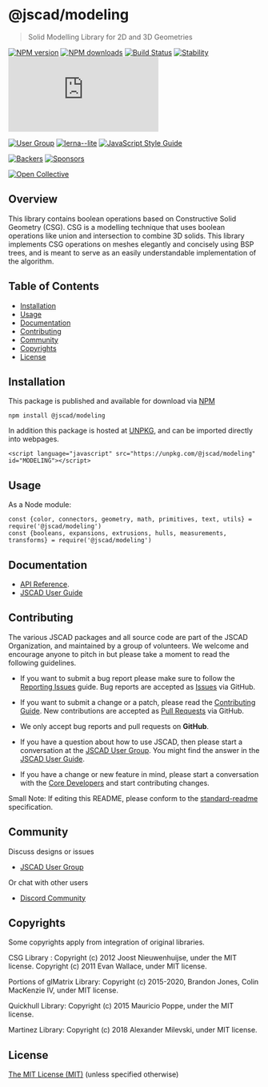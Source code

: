 # @jscad/modeling

> Solid Modelling Library for 2D and 3D Geometries

[![NPM version](https://badge.fury.io/js/%40jscad%2Fmodeling.svg)](https://www.npmjs.com/package/@jscad/modeling)
[![NPM downloads](https://img.shields.io/npm/dw/@jscad/modeling)](https://www.npmjs.com/package/@jscad/modeling)
[![Build Status](https://travis-ci.org/jscad/OpenJSCAD.org.svg?branch=master)](https://travis-ci.org/jscad/OpenJSCAD.org)
[![Stability](https://img.shields.io/badge/stability-stable-success)](https://github.com/emersion/stability-badges#stable)
[![License](https://img.shields.io/github/license/jscad/OpenJSCAD.org)](https://github.com/jscad/OpenJSCAD.org/blob/master/LICENSE)

[![User Group](https://img.shields.io/badge/maintained%20by-user%20group-blue)](https://openjscad.nodebb.com/)
[![lerna--lite](https://img.shields.io/badge/maintained%20with-lerna--lite-e137ff)](https://github.com/ghiscoding/lerna-lite)
[![JavaScript Style Guide](https://img.shields.io/badge/code_style-standard-blue)](https://standardjs.com)

[![Backers](https://img.shields.io/opencollective/backers/openjscad)](https://opencollective.com/openjscad)
[![Sponsors](https://img.shields.io/opencollective/sponsors/openjscad)](https://opencollective.com/openjscad)

<a href="https://opencollective.com/openjscad"><img src="https://opencollective.com/openjscad/donate/button.png?color=blue" alt="Open Collective"></a>

## Overview

This library contains boolean operations based on Constructive Solid Geometry (CSG). CSG is a modelling technique that uses boolean operations like union and intersection to combine 3D solids. This library implements CSG operations on meshes elegantly and concisely using BSP trees, and is meant to serve as an easily understandable implementation of the algorithm.

## Table of Contents

- [Installation](#installation)
- [Usage](#usage)
- [Documentation](#documentation)
- [Contributing](#contributing)
- [Community](#community)
- [Copyrights](#copyrights)
- [License](#license)

## Installation

This package is published and available for download via [NPM](https://www.npmjs.com/org/jscad)
```
npm install @jscad/modeling
```

In addition this package is hosted at [UNPKG](https://unpkg.com/), and can be imported directly into webpages.

```
<script language="javascript" src="https://unpkg.com/@jscad/modeling" id="MODELING"></script>
```

## Usage

As a Node module:

```
const {color, connectors, geometry, math, primitives, text, utils} = require('@jscad/modeling')
const {booleans, expansions, extrusions, hulls, measurements, transforms} = require('@jscad/modeling')
```

## Documentation

- [API Reference](https://openjscad.xyz/docs/).
- [JSCAD User Guide](https://openjscad.xyz/guide.html)

## Contributing

The various JSCAD packages and all source code are part of the JSCAD Organization, and maintained by a group of volunteers.
We welcome and encourage anyone to pitch in but please take a moment to read the following guidelines.

* If you want to submit a bug report please make sure to follow the [Reporting Issues](https://github.com/jscad/OpenJSCAD.org/wiki/Reporting-Issues) guide. Bug reports are accepted as [Issues](https://github.com/jscad/OpenJSCAD.org/issues/) via GitHub.

* If you want to submit a change or a patch, please read the [Contributing Guide](../../CONTRIBUTING.md). New contributions are accepted as [Pull Requests](https://github.com/jscad/OpenJSCAD.org/pulls/) via GitHub.

* We only accept bug reports and pull requests on **GitHub**.

* If you have a question about how to use JSCAD, then please start a conversation at the [JSCAD User Group](https://openjscad.xyz/forum.html). You might find the answer in the [JSCAD User Guide](https://openjscad.xyz/guide.html).

* If you have a change or new feature in mind, please start a conversation with the [Core Developers](https://openjscad.xyz/forum.html) and start contributing changes.

Small Note: If editing this README, please conform to the [standard-readme](https://github.com/RichardLitt/standard-readme) specification.

## Community

Discuss designs or issues
* [JSCAD User Group](https://openjscad.xyz/forum.html)

Or chat with other users
* [Discord Community](https://openjscad.xyz/discord.html)

## Copyrights

Some copyrights apply from integration of original libraries.

CSG Library : Copyright (c) 2012 Joost Nieuwenhuijse, under the MIT license. Copyright (c) 2011 Evan Wallace, under MIT license.

Portions of glMatrix Library: Copyright (c) 2015-2020, Brandon Jones, Colin MacKenzie IV, under MIT license.

Quickhull Library: Copyright (c) 2015 Mauricio Poppe, under the MIT license.

Martinez Library: Copyright (c) 2018 Alexander Milevski, under MIT license.

## License

[The MIT License (MIT)](../../LICENSE)
(unless specified otherwise)
